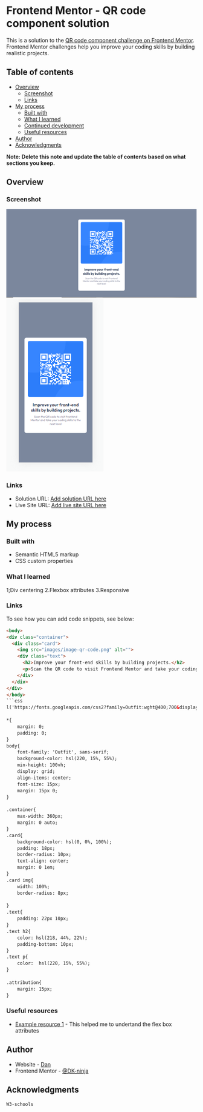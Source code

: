 # Frontend Mentor - QR code component solution

This is a solution to the [QR code component challenge on Frontend Mentor](https://www.frontendmentor.io/challenges/qr-code-component-iux_sIO_H). Frontend Mentor challenges help you improve your coding skills by building realistic projects. 

## Table of contents

- [Overview](#overview)
  - [Screenshot](#screenshot)
  - [Links](#links)
- [My process](#my-process)
  - [Built with](#built-with)
  - [What I learned](#what-i-learned)
  - [Continued development](#continued-development)
  - [Useful resources](#useful-resources)
- [Author](#author)
- [Acknowledgments](#acknowledgments)

**Note: Delete this note and update the table of contents based on what sections you keep.**

## Overview

### Screenshot

![](./Capture.PNG)
![](./Capture2.PNG)

### Links

- Solution URL: [Add solution URL here](https://github.com/Dk-ninja/Qr-code-component)
- Live Site URL: [Add live site URL here](https://github.com/Dk-ninja/Qr-code-component)

## My process

### Built with

- Semantic HTML5 markup
- CSS custom properties


### What I learned
1;Div centering
2.Flexbox attributes
3.Responsive

### Links





To see how you can add code snippets, see below:

```html
<body>
<div class="container">
  <div class="card">
    <img src="images/image-qr-code.png" alt="">
    <div class="text">
      <h2>Improve your front-end skills by building projects.</h2>
      <p>Scan the QR code to visit Frontend Mentor and take your coding skills to the next level</p>
    </div>
  </div>
</div>
</body>
```css
l('https://fonts.googleapis.com/css2?family=Outfit:wght@400;700&display=swap');

*{
    margin: 0;
    padding: 0;
}
body{
    font-family: 'Outfit', sans-serif;
    background-color: hsl(220, 15%, 55%);
    min-height: 100vh;
    display: grid;
    align-items: center;
    font-size: 15px;
    margin: 15px 0;
}

.container{
    max-width: 360px;
    margin: 0 auto;
}
.card{
    background-color: hsl(0, 0%, 100%);
    padding: 18px;
    border-radius: 10px;
    text-align: center;
    margin: 0 1em;
}
.card img{
    width: 100%;
    border-radius: 8px;

}
.text{
    padding: 22px 10px;
}
.text h2{
    color: hsl(218, 44%, 22%);
    padding-bottom: 10px;
}
.text p{
    color:  hsl(220, 15%, 55%);
}

.attribution{
    margin: 15px;
}
```



### Useful resources

- [Example resource 1](https://www.w3schools.com/css/css3_flexbox_container.asp) - This helped me to undertand the flex box attributes



## Author

- Website - [Dan](https://dk-ninja.github.io/Dan-Kibet.github.io/#home)
- Frontend Mentor - [@DK-ninja](https://www.frontendmentor.io/profile/Dk-ninja)



## Acknowledgments
    W3-schools    

